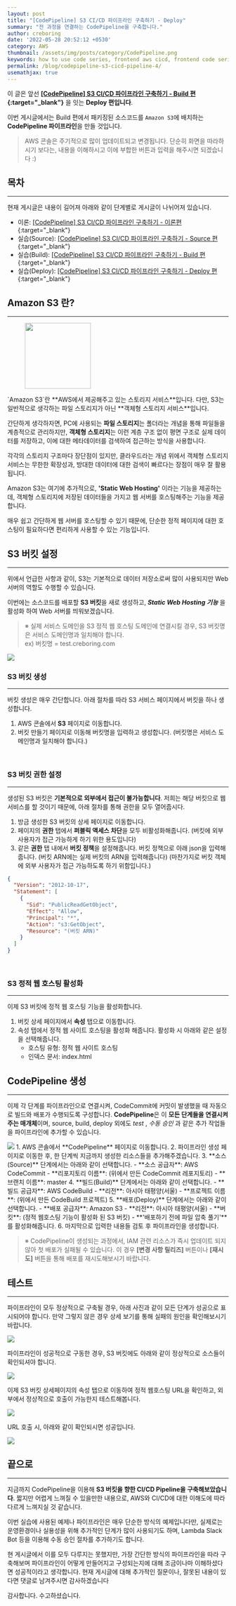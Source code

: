 ```yaml
---
layout: post
title: "[CodePipeline] S3 CI/CD 파이프라인 구축하기 - Deploy"
summary: "전 과정을 연결하는 CodePipeline을 구축합니다."
author: creboring
date: '2022-05-28 20:52:12 +0530'
category: AWS
thumbnail: /assets/img/posts/category/CodePipeline.png
keywords: how to use code series, frontend aws cicd, frontend code series
permalink: /blog/codepipeline-s3-cicd-pipeline-4/
usemathjax: true
---
```


이 글은 앞선 **[[CodePipeline] S3 CI/CD 파이프라인 구축하기 - Build 편][link_2]{:target="_blank"}** 을 잇는 **Deploy 편입니다**.

이번 게시글에서는 Build 편에서 패키징된 소스코드를 `Amazon S3`에 배치하는 **CodePipeline 파이프라인**을 만들 것입니다.
> AWS 콘솔은 주기적으로 많이 업데이트되고 변경됩니다. 단순히 화면을 따라하시기 보다는, 내용을 이해하시고 이에 부합한 버튼과 입력을 해주시면 되겠습니다 :)

## 목차
---
현재 게시글은 내용이 길어져 아래와 같이 단계별로 게시글이 나뉘어져 있습니다.
- 이론: [[CodePipeline] S3 CI/CD 파이프라인 구축하기 - 이론편][link_1]{:target="_blank"}
- 실습(Source): [[CodePipeline] S3 CI/CD 파이프라인 구축하기 - Source 편][link_2]{:target="_blank"}
- 실습(Build): [[CodePipeline] S3 CI/CD 파이프라인 구축하기 - Build 편][link_3]{:target="_blank"}
- 실습(Deploy): [[CodePipeline] S3 CI/CD 파이프라인 구축하기 - Deploy 편][link_4]{:target="_blank"}


## Amazon S3 란?
--- 
<figure>
    <img src="/assets/img/posts/2022-05-29/AmazonS3-icon.png" class="img-fluid" width="150px">
</figure>
`Amazon S3`란 **AWS에서 제공해주고 있는 스토리지 서비스**입니다. 다만, S3는 일반적으로 생각하는 파일 스토리지가 아닌 **객체형 스토리지 서비스**입니다. 

간단하게 생각하자면, PC에 사용되는 **파일 스토리지**는 폴더라는 개념을 통해 파일들을 계층적으로 관리하지만, **객체형 스토리지**는 이런 계층 구조 없이 평면 구조로 실제 데이터를 저장하고, 이에 대한 메타데이터를 검색하여 접근하는 방식을 사용합니다.

각각의 스토리지 구조마다 장단점이 있지만, 클라우드라는 개념 위에서 객체형 스토리지 서비스는 무한한 확장성과, 방대한 데이터에 대한 검색이 빠르다는 장점이 매우 잘 활용됩니다.

Amazon S3는 여기에 추가적으로, **'Static Web Hosting'** 이라는 기능을 제공하는데, 객체형 스토리지에 저장된 데이터들을 가지고 웹 서버를 호스팅해주는 기능을 제공합니다.

매우 쉽고 간단하게 웹 서버를 호스팅할 수 있기 때문에, 단순한 정적 페이지에 대한 호스팅이 필요하다면 편리하게 사용할 수 있는 기능입니다.


## S3 버킷 설정
---
위에서 언급한 사항과 같이, S3는 기본적으로 데이터 저장소로써 많이 사용되지만 Web 서버의 역할도 수행할 수 있습니다. 

이번에는 소스코드를 배포할 **S3 버킷**을 새로 생성하고, ***Static Web Hosting 기능*** 을 활성화 하여 Web 서버를 띄워보겠습니다.
> ※ 실제 서비스 도메인을 S3 정적 웹 호스팅 도메인에 연결시킬 경우, S3 버킷명은 서비스 도메인명과 일치해야 합니다. <br>
ex) 버킷명 = test.creboring.com

<img src="/assets/img/posts/2021-08-17/S3.png" class="img-fluid"/>

<br>

### S3 버킷 생성
---
버킷 생성은 매우 간단합니다. 아래 절차를 따라 S3 서비스 페이지에서 버킷을 하나 생성합니다.

1. AWS 콘솔에서 **S3** 페이지로 이동합니다.
2. 버킷 만들기 페이지로 이동해 버킷명을 입력하고 생성합니다. (버킷명은 서비스 도메인명과 일치해야 합니다.)

<br>

### S3 버킷 권한 설정
---
생성된 S3 버킷은 **기본적으로 외부에서 접근이 불가능합니다**. 저희는 해당 버킷으로 웹 서비스를 할 것이기 때문에, 아래 절차를 통해 권한을 모두 열어줍시다.

1. 방금 생성한 S3 버킷의 상세 페이지로 이동합니다.
2. 페이지의 **권한** 탭에서 **퍼블릭 액세스 차단**을 모두 비활성화해줍니다. (버킷에 외부 사용자가 접근 가능하게 하기 위한 용도입니다)
3. 같은 **권한** 탭 내에서 **버킷 정책**을 설정해줍니다. 버킷 정책으로 아래 json을 입력해줍니다. (버킷 ARN에는 실제 버킷의 ARN을 입력해줍니다) (마찬가지로 버킷 객체에 외부 사용자가 접근 가능하도록 하기 위함입니다.)
``` json
{
  "Version": "2012-10-17",
  "Statement": [
    {
      "Sid": "PublicReadGetObject",
      "Effect": "Allow",
      "Principal": "*",
      "Action": "s3:GetObject",
      "Resource": "(버킷 ARN)"
    }
  ]
}
```

<br>

### S3 정적 웹 호스팅 활성화
---
이제 S3 버킷에 정적 웹 호스팅 기능을 활성화합니다. 

1. 버킷 상세 페이지에서 **속성** 탭으로 이동합니다.
2. 속성 탭에서 정적 웹 사이트 호스팅을 활성화 해줍니다. 활성화 시 아래와 같은 설정을 선택해줍니다.
    - 호스팅 유형: 정적 웹 사이트 호스팅
    - 인덱스 문서: index.html


## CodePipeline 생성
---
이제 각 단계를 파이프라인으로 연결시켜, CodeCommit에 커밋이 발생했을 때 자동으로 빌드와 배포가 수행되도록 구성합니다. **CodePipeline**은 이 **모든 단계들을 연결시켜주는 매개체**이며, source, build, deploy 외에도 *test* , *수동 승인* 과 같은 추가 작업들을 파이프라인에 추가할 수 있습니다.

<img src="/assets/img/posts/2021-08-17/CodePipeline.png" class="img-fluid"/>
1. AWS 콘솔에서 **CodePipeline** 페이지로 이동합니다.
2. 파이프라인 생성 페이지로 이동한 후, 한 단계씩 지금까지 생성한 리소스들을 추가해주겠습니다.
3. **소스(Source)** 단계에서는 아래와 같이 선택합니다.
   - **소스 공급자**: AWS CodeCommit
   - **리포지토리 이름**: (위에서 만든 CodeCommit 레포지토리)
   - **브랜치 이름**: master
4. **빌드(Build)** 단계에서는 아래와 같이 선택합니다.
   - **빌드 공급자**: AWS CodeBuild
   - **리전**: 아시아 태평양(서울)
   - **프로젝트 이름**: (위에서 만든 CodeBuild 프로젝트)
5. **배포(Deploy)** 단계에서는 아래와 같이 선택합니다.
   - **배포 공급자**: Amazon S3
   - **리전**: 아시아 태평양(서울)
   - **버킷**: (정적 웹호스팅 기능이 활성화 된 S3 버킷)
   - **'배포하기 전에 파일 압축 풀기'** 를 활성화해줍니다.
6. 마지막으로 입력한 내용들 검토 후 파이프라인을 생성합니다.

> ※ CodePipeline이 생성되는 과정에서, IAM 관련 리소스가 즉시 업데이트 되지 않아 첫 배포가 실패될 수 있습니다. 이 경우 **[변경 사항 릴리즈]** 버튼이나 **[재시도]** 버튼을 통해 배포를 재시도해보시기 바랍니다.

## 테스트
---
파이프라인이 모두 정상적으로 구축될 경우, 아래 사진과 같이 모든 단계가 성공으로 표시되어야 합니다. 만약 그렇지 않은 경우 상세 보기를 통해 실패의 원인을 확인해보시기 바랍니다.

<img src="/assets/img/posts/2021-08-17/CodePipeline_Success.png" class="img-fluid"/>

파이프라인이 성공적으로 구동한 경우, S3 버킷에도 아래와 같이 정상적으로 소스들이 확인되셔야 합니다.

<img src="/assets/img/posts/2021-08-17/S3_Success.png" class="img-fluid"/>

이제 S3 버킷 상세페이지의 속성 탭으로 이동하여 정적 웹호스팅 URL을 확인하고, 외부에서 정상적으로 호출이 가능한지 테스트해봅니다.

<img src="/assets/img/posts/2021-08-17/S3_Web.png" class="img-fluid"/>

URL 호출 시, 아래와 같이 확인되시면 성공입니다.

<img src="/assets/img/posts/2021-08-17/Success.png" class="img-fluid"/>

## 끝으로
---
지금까지 CodePipeline을 이용해 **S3 버킷을 향한 CI/CD Pipeline을 구축해보았습니다**. 짧지만 어렵게 느껴질 수 있을만한 내용으로, AWS와 CI/CD에 대한 이해도에 따라 다르게 느껴지실 것 같습니다.

이번 실습에 사용된 예제나 파이프라인은 매우 단순한 방식의 예제입니다만, 실제로는 운영환경이나 실용성을 위해 추가적인 단계가 많이 사용되기도 하며, Lambda Slack Bot 등을 이용해 수동 승인 절차를 추가하기도 합니다.

현 게시글에서 이를 모두 다루지는 못했지만, 가장 간단한 방식의 파이프라인을 따라 구축해보며 파이프라인이 어떻게 만들어지고 구성되는지에 대해 조금이나마 이해하셨다면 성공적이라고 생각합니다. 현재 게시글에 대해 추가적인 질문이나, 잘못된 내용이 있다면 댓글로 남겨주시면 감사하겠습니다

감사합니다. 수고하셨습니다.

[link_1]: https://creboring.github.io/blog/codepipeline-s3-cicd-pipeline/
[link_2]: https://creboring.github.io/blog/codepipeline-s3-cicd-pipeline-2/
[link_3]: https://creboring.github.io/blog/codepipeline-s3-cicd-pipeline-3/
[link_4]: https://creboring.github.io/blog/codepipeline-s3-cicd-pipeline-4/